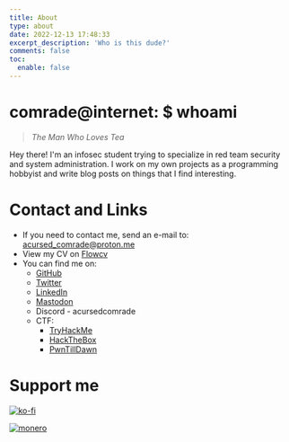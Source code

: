 ```yaml
---
title: About
type: about
date: 2022-12-13 17:48:33
excerpt_description: 'Who is this dude?'
comments: false
toc:
  enable: false
---
```

# comrade@internet: $ whoami

> *The Man Who Loves Tea*

Hey there! I'm an infosec student trying to specialize in red team security and system administration. I work on my own projects as a programming hobbyist and write blog posts on things that I find interesting.

# Contact and Links

- If you need to contact me, send an e-mail to: <a href="mailto:acursed_comrade@proton.me">acursed_comrade@proton.me</a>
- View my CV on [Flowcv](https://flowcv.com/resume/mmvk34il0j)
- You can find me on:
  - [GitHub](https://github.com/aCursedComrade)
  - [Twitter](https://twitter.com/aCursed_Comrade)
  - [LinkedIn](https://www.linkedin.com/in/loshana-aloka/)
  - [Mastodon](https://infosec.exchange/@acursedcomrade)
  - Discord - acursedcomrade
  - CTF:
    - [TryHackMe](https://tryhackme.com/p/aCursedComrade)
    - [HackTheBox](https://app.hackthebox.com/profile/719962)
    - [PwnTillDawn](https://online.pwntilldawn.com/Achievements/3351)

# Support me

[![ko-fi](https://ko-fi.com/img/githubbutton_sm.svg)](https://ko-fi.com/L4L1LO1CI)

[![monero](https://img.shields.io/badge/Crypto-Donate-blue?style=for-the-badge&logo=monero)](https://trocador.app/anonpay/?ticker_to=xmr&network_to=Mainnet&address=84y7YtrP4xTMGBMKfy4EcgF3woKLzxK9GFamBsWsAN9gPoH6eVsDbcfSnA5CeXUaHBGBJYtu6JpLcQWsd89bJdExPbgg3qq&donation=True&name=Loshana+Aloka&description=Thank+you+%3A%29&email=aCursed_Comrade@proton.me&ref=OcWCE4CwFy&ticker_from=xmr&network_from=Mainnet&bgcolor=True)
